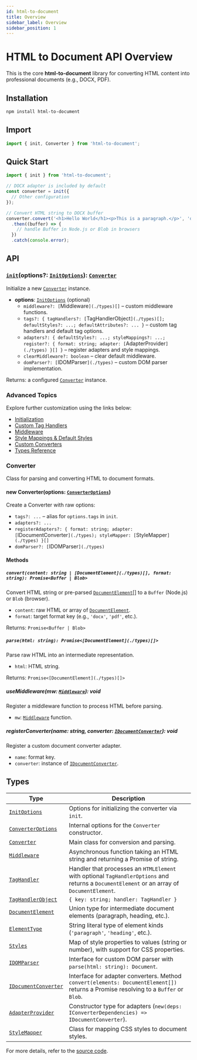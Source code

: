 ```yaml
---
id: html-to-document
title: Overview
sidebar_label: Overview
sidebar_position: 1
---
```


# HTML to Document API Overview

This is the core **html-to-document** library for converting HTML content into professional documents (e.g., DOCX, PDF).

## Installation

```bash
npm install html-to-document
```

## Import

```ts
import { init, Converter } from 'html-to-document';
```

## Quick Start

```ts
import { init } from 'html-to-document';

// DOCX adapter is included by default
const converter = init({
  // Other configuration
});

// Convert HTML string to DOCX buffer
converter.convert('<h1>Hello World</h1><p>This is a paragraph.</p>', 'docx')
  .then((buffer) => {
    // handle Buffer in Node.js or Blob in browsers
  })
  .catch(console.error);
```

## API

### [`init`](./init)(options?: [`InitOptions`](./types)): [`Converter`](./types)

Initialize a new [`Converter`](./types) instance.

- **options**: [`InitOptions`](./types) (optional)
  - `middleware?: [`Middleware`](./types)[]` – custom middleware functions.
  - `tags?: { tagHandlers?: [`TagHandlerObject`](./types)[]; defaultStyles?: ...; defaultAttributes?: ... }` – custom tag handlers and default tag options.
  - `adapters?: { defaultStyles?: ...; styleMappings?: ...; register?: { format: string; adapter: [`AdapterProvider`](./types) }[] }` – register adapters and style mappings.
  - `clearMiddleware?: boolean` – clear default middleware.
  - `domParser?: [`IDOMParser`](./types)` – custom DOM parser implementation.

Returns: a configured [`Converter`](./types) instance.

### Advanced Topics

Explore further customization using the links below:

- [Initialization](./init)
- [Custom Tag Handlers](./tags)
- [Middleware](./middleware)
- [Style Mappings & Default Styles](./style-mappings)
- [Custom Converters](./converters)
- [Types Reference](./types)

### Converter

Class for parsing and converting HTML to document formats.

#### new Converter(options: [`ConverterOptions`](./types))

Create a Converter with raw options:

- `tags?: ...` – alias for `options.tags` in `init`.
- `adapters?: ...`
- `registerAdapters?: { format: string; adapter: [`IDocumentConverter`](./types); styleMapper: [`StyleMapper`](./types) }[]`
- `domParser?: [`IDOMParser`](./types)`

#### Methods

##### `convert(content: string | [DocumentElement](./types)[], format: string): Promise<Buffer | Blob>`

Convert HTML string or pre-parsed [`DocumentElement`](./types)[] to a `Buffer` (Node.js) or `Blob` (browser).

- `content`: raw HTML or array of [`DocumentElement`](./types).
- `format`: target format key (e.g., `'docx'`, `'pdf'`, etc.).

Returns: `Promise<Buffer | Blob>`

##### `parse(html: string): Promise<[DocumentElement](./types)[]>`

Parse raw HTML into an intermediate representation.

- `html`: HTML string.

Returns: `Promise<[DocumentElement](./types)[]>`

##### useMiddleware(mw: [`Middleware`](./types)): void

Register a middleware function to process HTML before parsing.

- `mw`: [`Middleware`](./types) function.

##### registerConverter(name: string, converter: [`IDocumentConverter`](./types)): void

Register a custom document converter adapter.

- `name`: format key.
- `converter`: instance of [`IDocumentConverter`](./types).

## Types

| Type                  | Description                                                             |
|-----------------------|-------------------------------------------------------------------------|
| [`InitOptions`](./types)         | Options for initializing the converter via `init`.                      |
| [`ConverterOptions`](./types)    | Internal options for the `Converter` constructor.                       |
| [`Converter`](./types)           | Main class for conversion and parsing.                                  |
| [`Middleware`](./types)          | Asynchronous function taking an HTML string and returning a Promise of string. |
| [`TagHandler`](./types)          | Handler that processes an `HTMLElement` with optional `TagHandlerOptions` and returns a `DocumentElement` or an array of `DocumentElement`. |
| [`TagHandlerObject`](./types)    | `{ key: string; handler: TagHandler }`                                 |
| [`DocumentElement`](./types)     | Union type for intermediate document elements (paragraph, heading, etc.). |
| [`ElementType`](./types)         | String literal type of element kinds (`'paragraph'`, `'heading'`, etc.). |
| [`Styles`](./types)              | Map of style properties to values (string or number), with support for CSS properties. |
| [`IDOMParser`](./types)          | Interface for custom DOM parser with `parse(html: string): Document`.   |
| [`IDocumentConverter`](./types)  | Interface for adapter converters. Method `convert(elements: DocumentElement[])` returns a Promise resolving to a `Buffer` or `Blob`. |
| [`AdapterProvider`](./types)     | Constructor type for adapters (`new(deps: IConverterDependencies) => IDocumentConverter`). |
| [`StyleMapper`](./types)         | Class for mapping CSS styles to document styles.                        |

For more details, refer to the [source code](https://github.com/ChipiKaf/html-to-document).